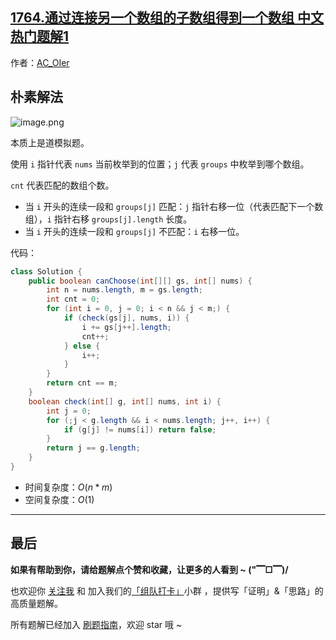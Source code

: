 ## [1764.通过连接另一个数组的子数组得到一个数组 中文热门题解1](https://leetcode.cn/problems/form-array-by-concatenating-subarrays-of-another-array/solutions/100000/clean-solutionni-jue-dui-neng-kan-dong-d-l4ts)

作者：[AC_OIer](https://leetcode.cn/u/AC_OIer)
## 朴素解法

![image.png](https://pic.leetcode-cn.com/1613886675-qpyJVn-image.png)

本质上是道模拟题。

使用 `i` 指针代表 `nums` 当前枚举到的位置；`j` 代表 `groups` 中枚举到哪个数组。

`cnt` 代表匹配的数组个数。

* 当 `i` 开头的连续一段和 `groups[j]` 匹配：`j` 指针右移一位（代表匹配下一个数组），`i` 指针右移 `groups[j].length` 长度。
* 当 `i` 开头的连续一段和 `groups[j]` 不匹配：`i` 右移一位。

代码：
```java
class Solution {
    public boolean canChoose(int[][] gs, int[] nums) {
        int n = nums.length, m = gs.length;
        int cnt = 0;
        for (int i = 0, j = 0; i < n && j < m;) {
            if (check(gs[j], nums, i)) {
                i += gs[j++].length;
                cnt++;
            } else {
                i++;
            }
        }
        return cnt == m;
    }
    boolean check(int[] g, int[] nums, int i) {
        int j = 0;
        for (;j < g.length && i < nums.length; j++, i++) {
            if (g[j] != nums[i]) return false;
        }
        return j == g.length;
    }
}
```
* 时间复杂度：$O(n * m)$
* 空间复杂度：$O(1)$

---

## 最后

**如果有帮助到你，请给题解点个赞和收藏，让更多的人看到 ~ ("▔□▔)/**

也欢迎你 [关注我](https://oscimg.oschina.net/oscnet/up-19688dc1af05cf8bdea43b2a863038ab9e5.png) 和 加入我们的[「组队打卡」](https://leetcode-cn.com/u/ac_oier/)小群 ，提供写「证明」&「思路」的高质量题解。

所有题解已经加入 [刷题指南](https://github.com/SharingSource/LogicStack-LeetCode/wiki)，欢迎 star 哦 ~